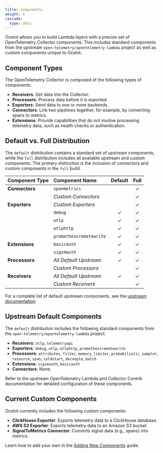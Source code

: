 ```yaml
---
title: Components
weight: 4
cascade:
  type: docs
---
```


Ocelot allows you to build Lambda layers with a precise set of OpenTelemetry Collector components. This includes standard components from the upstream `open-telemetry/opentelemetry-lambda` project as well as custom components unique to Ocelot.

## Component Types

The OpenTelemetry Collector is composed of the following types of components:

- **Receivers**: Get data into the Collector.
- **Processors**: Process data before it is exported.
- **Exporters**: Send data to one or more backends.
- **Connectors**: Link two pipelines together, for example, by converting spans to metrics.
- **Extensions**: Provide capabilities that do not involve processing telemetry data, such as health checks or authentication.

## Default vs. Full Distribution

The `default` distribution contains a standard set of upstream components, while the `full` distribution includes all available upstream and custom components. The primary distinction is the inclusion of connectors and custom components in the `full` build.

| Component Type | Component Name | Default | Full |
| :--- | :--- | :---: | :---: |
| **Connectors** | `spanmetrics` | | ✓ |
| | *Custom Connectors* | | ✓ |
| **Exporters** | *Custom Exporters* | | ✓ |
| | `debug` | ✓ | ✓ |
| | `otlp` | ✓ | ✓ |
| | `otlphttp` | ✓ | ✓ |
| | `prometheusremotewrite`| ✓ | ✓ |
| **Extensions** | `basicauth` | ✓ | ✓ |
| | `sigv4auth` | ✓ | ✓ |
| **Processors** | *All Default Upstream* | ✓ | ✓ |
| | *Custom Processors* | | ✓ |
| **Receivers** | *All Default Upstream* | ✓ | ✓ |
| | *Custom Receivers* | | ✓ |

For a complete list of default upstream components, see the [upstream documentation](https://github.com/open-telemetry/opentelemetry-lambda).

## Upstream Default Components

The `default` distribution includes the following standard components from the `open-telemetry/opentelemetry-lambda` project:

*   **Receivers**: `otlp`, `telemetryapi`
*   **Exporters**: `debug`, `otlp`, `otlphttp`, `prometheusremotewrite`
*   **Processors**: `attributes`, `filter`, `memory_limiter`, `probabilistic_sampler`, `resource`, `span`, `coldstart`, `decouple`, `batch`
*   **Extensions**: `sigv4auth`, `basicauth`
*   **Connectors**: None.

Refer to the upstream OpenTelemetry Lambda and Collector Contrib documentation for detailed configuration of these components.

## Current Custom Components

Ocelot currently includes the following custom components:

-   **ClickHouse Exporter**: Exports telemetry data to a ClickHouse database.
-   **AWS S3 Exporter**: Exports telemetry data to an Amazon S3 bucket.
-   **SignalToMetrics Connector**: Converts signal data (e.g., spans) into metrics.

Learn how to add your own in the [Adding New Components](adding-components) guide. 
